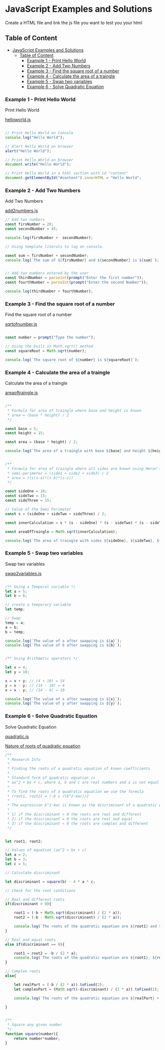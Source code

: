 # JavaScript Examples and Solutions

Create a HTML file and link the js file you want to test you your html

## Table of Content

- [JavaScript Examples and Solutions](#javascript-examples-and-solutions)
  - [Table of Content](#table-of-content)
    - [Example 1 - Print Hello World](#example-1---print-hello-world)
    - [Example 2 - Add Two Numbers](#example-2---add-two-numbers)
    - [Example 3 - Find the square root of a number](#example-3---find-the-square-root-of-a-number)
    - [Example 4 - Calculate the area of a traingle](#example-4---calculate-the-area-of-a-traingle)
    - [Example 5 - Swap two variables](#example-5---swap-two-variables)
    - [Example 6 - Solve Quadratic Equation](#example-6---solve-quadratic-equation)


### Example 1 - Print Hello World
Print Hello World

[helloworld.js](examples/helloworld.js)

```js

// Print Hello World on Console
console.log("Hello World");

// Alert Hello World on browser
alert("Hello World");

// Print Hello World on browser
document.write("Hello World");

// Print Hello World in a html section with id "content"
document.getElementById("#content").innerHTML = "Hello World";

```


### Example 2 - Add Two Numbers
Add Two Numbers

[add2numbers.js](examples/add2numbers.js)

``` js
// Add two numbers
const firsNumber = 20;
const secondNumber = 45;

console.log(firsNumber +  secondNumber);

// Using template literals to log on console.

const sum = firsNumber + secondNumber;
console.log(`The sum of ${firsNumber} and ${secondNumber} is ${sum}`);


// Add two numbers entered by the user
const thirdNumber = parseInt(prompt("Enter the first number"));
const fourthNumber = parseInt(prompt("Enter the second Number"));

console.log(thirdNumber + fourthNumber);
```


### Example 3 - Find the square root of a number
Find the square root of a number

[sqrtofnumber.js](examples/sqrtofnumber.js)

```js

const number = prompt("Type the number");

// Using the built in Math.sqrt() method
const squareRoot = Math.sqrt(number);

console.log(`The square root of ${number} is ${squareRoot}`);

```


### Example 4 - Calculate the area of a traingle
Calculate the area of a traingle

[areaoftraingle.js](examples/areaoftraingle.js)

```js

/**
 * Formula for area of traingle where base and height is known
 * area = (base * height) / 2
 */

const base = 5;
const height = 15;

const area = (base * height) / 2;

console.log(`The area of a traingle with base ${base} and height ${height} is ${area}`);


/**
 * Formula for area of traingle where all sides are known using Heron's method
 * semi-perimeter = (side1 + side2 + side3) / 2
 * area = √(s(s-a)*(s-b)*(s-c))
 */

const sideOne = 10;
const sideTwo = 13;
const sideThree = 15;

// Value of the Semi Perimeter
const s = (sideOne + sideTwo + sideThree) / 2;

const innerCalculation = s * (s - sideOne) * (s - sideTwo) * (s - sideThree);

const areaOfTraingle = Math.sqrt(innerCalculation);

console.log(`The area of traingle with sides ${sideOne}, ${sideTwo}, ${sideThree} is ${areaOfTraingle}`);

```


### Example 5 - Swap two variables
Swap two variables

[swap2variables.js](examples/swap2variables.js)

```js

/** Using a Temporal variable */
let a = 5;
let b = 6;

// create a temporary variable
let temp;

// Swap
temp = a;
a = b;
b = temp;

console.log(`The value of a after swapping is ${a}`);
console.log(`The value of b after swapping is ${b}`);


/** Using Arithmetic operators */

let x = 4;
let y = 10;

x = x + y; // (4 + 10) = 14
y = x - y; // (14 - 10) = 4
x = x - y; // (14 - 4) = 10

console.log(`The value of x after swapping is ${x}`);
console.log(`The value of y after swapping is ${y}`);

```


### Example 6 - Solve Quadratic Equation
Solve Quadratic Equation
 
[quadratic.js](examples/quadratic.js)

[Nature of roots of quadratic equation](images/nature-of-roots.webp)

```js
/**
 * Research Info
 * 
 * Finding the roots of a quadratic equation of known coefficients
 * 
 * Standard form of quadratic equation is
 * ax^2 + bx + c, where a, b and c are real numbers and a is not equal to 0
 * 
 * To find the roots of a quadratic equation we use the formula
 * (root1, root2) = (-b ± √(b^2-4ac)/2
 * 
 * The expression b^2-4ac is known as the discriminant of a quadratic equation
 * 
 * 1) if the discriminant > 0 the roots are real and different
 * 2) if the discriminant = 0 the roots are real and equal
 * 3) if the discriminant < 0 the roots are complex and different
 */


let root1, root2;

// Values of equation (ax^2 + bx + c)
let a = 2;
let b = 3;
let c = 5;

// Calculate discriminant

let discriminant = square(b) - 4 * a * c;

// Check for the root conditions

// Real and different roots
if(discriminant > 0){

    root1 = (-b + Math.sqrt(discriminant) / (2 * a));
    root2 = (-b - Math.sqrt(discriminant) / (2 * a));

    console.log(`The roots of the quadratic equation are ${root1} and ${root2}`);
}

// Real and equal roots
else if(discriminant == 0){

    root1 = root2 = -b / (2 * a);
    console.log(`The roots of the quadratic equation are ${root1}, ${root2}`);
}

// Complex roots
else{

    let realPart = (-b / (2 * a)).toFixed(2);
    let complexPart = (Math.sqrt(-discriminant) / (2 * a)).toFixed(2);

    console.log(`The roots of the quadratic equation are ${realPart} + ${complexPart}i and ${realPart} - ${complexPart}i`);

}


/**
 * Square any given number
 */
function square(number){
    return number*number;
}
```